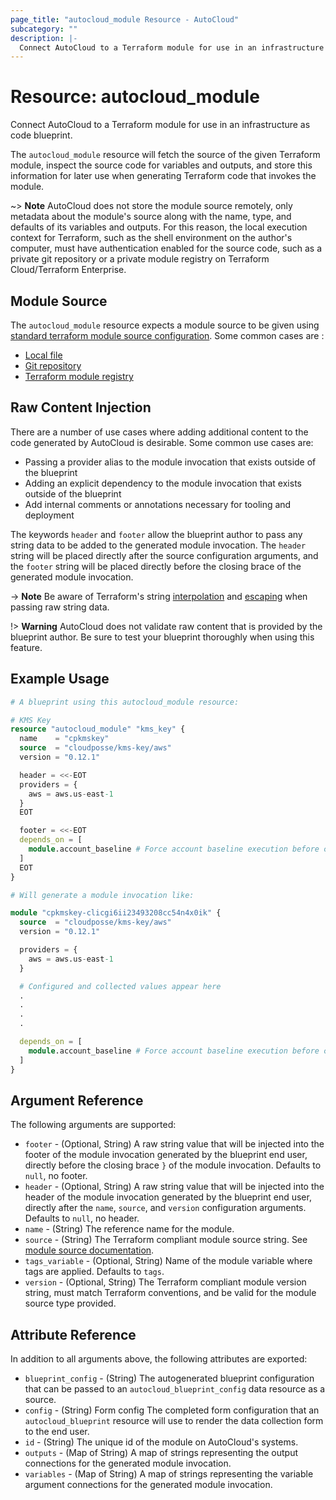 ```yaml
---
page_title: "autocloud_module Resource - AutoCloud"
subcategory: ""
description: |-
  Connect AutoCloud to a Terraform module for use in an infrastructure as code blueprint.
---
```


# Resource: autocloud_module

Connect AutoCloud to a Terraform module for use in an infrastructure as code blueprint.

The `autocloud_module` resource will fetch the source of the given Terraform module, inspect the source code for variables and outputs, and store this information for later use when generating Terraform code that invokes the module.

~> **Note**
AutoCloud does not store the module source remotely, only metadata about the module's source along with the name, type, and defaults of its variables and outputs. For this reason, the local execution context for Terraform, such as the shell environment on the author's computer, must have authentication enabled for the source code, such as a private git repository or a private module registry on Terraform Cloud/Terraform Enterprise.

## Module Source

The `autocloud_module` resource expects a module source to be given using [standard terraform module source configuration](https://developer.hashicorp.com/terraform/language/modules/sources). Some common cases are :

- [Local file](https://developer.hashicorp.com/terraform/language/modules/sources#local-paths)
- [Git repository](https://developer.hashicorp.com/terraform/language/modules/sources#generic-git-repository)
- [Terraform module registry](https://developer.hashicorp.com/terraform/language/modules/sources#terraform-registry)

## Raw Content Injection

There are a number of use cases where adding additional content to the code generated by AutoCloud is desirable. Some common use cases are:

- Passing a provider alias to the module invocation that exists outside of the blueprint
- Adding an explicit dependency to the module invocation that exists outside of the blueprint
- Add internal comments or annotations necessary for tooling and deployment

The keywords `header` and `footer` allow the blueprint author to pass any string data to be added to the generated module invocation. The `header` string will be placed directly after the source configuration arguments, and the `footer` string will be placed directly before the closing brace of the generated module invocation.

-> **Note**
Be aware of Terraform's string [interpolation](https://developer.hashicorp.com/terraform/language/expressions/strings#interpolation) and [escaping](https://developer.hashicorp.com/terraform/language/expressions/strings#escape-sequences-1) when passing raw string data.

!> **Warning**
AutoCloud does not validate raw content that is provided by the blueprint author. Be sure to test your blueprint thoroughly when using this feature.

## Example Usage
```terraform
# A blueprint using this autocloud_module resource:

# KMS Key
resource "autocloud_module" "kms_key" {
  name    = "cpkmskey"
  source  = "cloudposse/kms-key/aws"
  version = "0.12.1"

  header = <<-EOT
  providers = {
    aws = aws.us-east-1
  }
  EOT

  footer = <<-EOT
  depends_on = [
    module.account_baseline # Force account baseline execution before creating keys
  ]
  EOT
}

# Will generate a module invocation like:

module "cpkmskey-clicgi6ii23493208cc54n4x0ik" {
  source  = "cloudposse/kms-key/aws"
  version = "0.12.1"

  providers = {
    aws = aws.us-east-1
  }

  # Configured and collected values appear here
  .
  .
  .
  .

  depends_on = [
    module.account_baseline # Force account baseline execution before creating keys
  ]
}
```

## Argument Reference

The following arguments are supported:

- `footer` - (Optional, String) A raw string value that will be injected into the footer of the module invocation generated by the blueprint end user, directly before the closing brace `}` of the module invocation. Defaults to `null`, no footer.
- `header` - (Optional, String) A raw string value that will be injected into the header of the module invocation generated by the blueprint end user, directly after the `name`, `source`, and `version` configuration arguments. Defaults to `null`, no header.
- `name` - (String) The reference name for the module.
- `source` - (String) The Terraform compliant module source string. See [module source documentation](https://developer.hashicorp.com/terraform/language/modules/sources).
- `tags_variable` - (Optional, String) Name of the module variable where tags are applied. Defaults to `tags`.
- `version` - (Optional, String) The Terraform compliant module version string, must match Terraform conventions, and be valid for the module source type provided.

## Attribute Reference

In addition to all arguments above, the following attributes are exported:

- `blueprint_config` - (String) The autogenerated blueprint configuration that can be passed to an `autocloud_blueprint_config` data resource as a source.
- `config` - (String) Form config The completed form configuration that an `autocloud_blueprint` resource will use to render the data collection form to the end user.
- `id` - (String) The unique id of the module on AutoCloud's systems.
- `outputs` - (Map of String) A map of strings representing the output connections for the generated module invocation.
- `variables` - (Map of String) A map of strings representing the variable argument connections for the generated module invocation.
